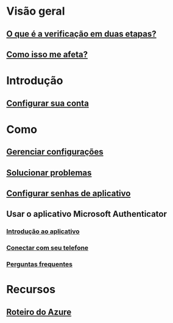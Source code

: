 # Visão geral
## [O que é a verificação em duas etapas?](multi-factor-authentication-end-user.md)
## [Como isso me afeta?](multi-factor-authentication-end-user-signin.md)

# Introdução
## [Configurar sua conta](multi-factor-authentication-end-user-first-time.md)

# Como
## [Gerenciar configurações](multi-factor-authentication-end-user-manage-settings.md)
## [Solucionar problemas](multi-factor-authentication-end-user-troubleshoot.md)
## [Configurar senhas de aplicativo](multi-factor-authentication-end-user-app-passwords.md)
## Usar o aplicativo Microsoft Authenticator
### [Introdução ao aplicativo](microsoft-authenticator-app-how-to.md)
### [Conectar com seu telefone](microsoft-authenticator-app-phone-signin-faq.md)
### [Perguntas frequentes](microsoft-authenticator-app-faq.md)

# Recursos
## [Roteiro do Azure](https://azure.microsoft.com/roadmap/)
